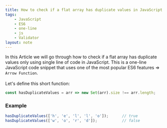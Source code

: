 ```yaml
---
title: How to check if a flat array has duplicate values in JavaScript
tags:
    - JavaScript
    - ES6
    - one-line
    - js
    - Validator
layout: note
---
```




In this Article we will go through how to check if a flat array has duplicate values only using single line of code in JavaScript.
This is a one-line JavaScript code snippet that uses one of the most popular ES6 features => `Arrow Function`.
<br/>
<br/>
Let's define this short function:

```js {.wrap}
const hasDuplicateValues = arr => new Set(arr).size !== arr.length;
```

### Example

```js {.wrap}
hasDuplicateValues(['h', 'e', 'l', 'l', 'o']);      // true
hasDuplicateValues(['w', 'o', 'r', 'd']);           // false
```